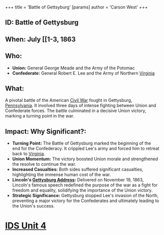 +++
 title = 'Battle of Gettsyburg'
[params]
	author = 'Carson West'
+++
## ID: Battle of Gettysburg

## When: July [[1-3, 1863

## Who: 
* **Union:**  General George Meade and the Army of the Potomac
* **Confederate:** General Robert E. Lee and the Army of Northern [Virginia](./../virginia/)

## What: 
A pivotal battle of the American [Civil War](./../civil-war/) fought in Gettysburg, [Pennsylvania](./../pennsylvania/). It involved three days of intense fighting between Union and Confederate forces. The battle culminated in a decisive Union victory, marking a turning point in the war.

## Impact: Why Significant?: 
* **Turning Point:**  The Battle of Gettysburg marked the beginning of the end for the Confederacy. It crippled Lee's army and forced him to retreat back to [Virginia](./../virginia/).
* **Union Momentum:** The victory boosted Union morale and strengthened the resolve to continue the war.
* **Increased Casualties:** Both sides suffered significant casualties, highlighting the immense human cost of the war.
* **Lincoln's [Gettysburg Address](./../gettysburg-address/):** Delivered on November 19, 1863, Lincoln's famous speech redefined the purpose of the war as a fight for freedom and equality, solidifying the importance of the Union victory.
* **Strategic Significance:** Gettysburg stopped Lee's invasion of the North, preventing a major victory for the Confederates and ultimately leading to the Union's success.

# [IDS Unit 4](./../ids-unit-4/)
